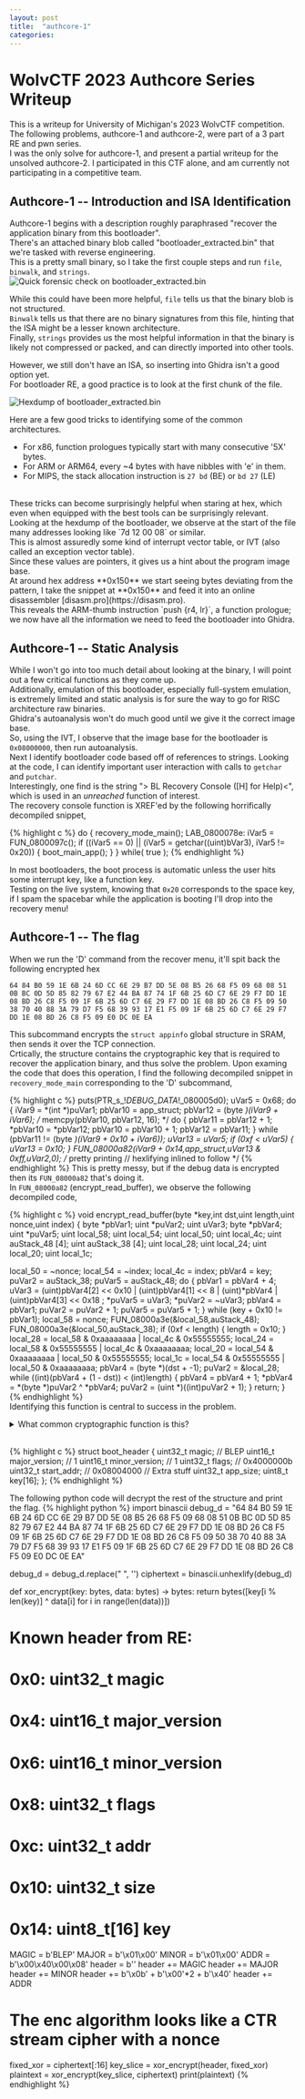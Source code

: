 ```yaml
---
layout: post
title:  "authcore-1"
categories:
---
```


# WolvCTF 2023 Authcore Series Writeup 
This is a writeup for University of Michigan's 2023 WolvCTF competition. <br />
The following problems, authcore-1 and authcore-2, were part of a 3 part RE and pwn series. <br />
I was the only solve for authcore-1, and present a partial writeup for the unsolved authcore-2. I participated in this CTF alone, and am currently not participating in a competitive team. 

## Authcore-1 -- Introduction and ISA Identification
Authcore-1 begins with a description roughly paraphrased "recover the application binary from this bootloader". <br />
There's an attached binary blob called "bootloader\_extracted.bin" that we're tasked with reverse engineering. <br />
This is a pretty small binary, so I take the first couple steps and run `file`, `binwalk`, and `strings`. <br />
![Quick forensic check on bootloader\_extracted.bin](/images/WolvCTF-2023/authcore-1/forensics.png) <br />

While this could have been more helpful, `file` tells us that the binary blob is not structured. <br />
`Binwalk` tells us that there are no binary signatures from this file, hinting that the ISA might be a lesser known architecture. <br />
Finally, `strings` provides us the most helpful information in that the binary is likely not compressed or packed, and can directly imported into other tools. <br />

However, we still don't have an ISA, so inserting into Ghidra isn't a good option yet. <br />
For bootloader RE, a good practice is to look at the first chunk of the file.

![Hexdump of bootloader\_extracted.bin](/images/WolvCTF-2023/authcore-1/hexdump.png)

Here are a few good tricks to identifying some of the common architectures.
 - For x86, function prologues typically start with many consecutive '5X' bytes. 
 - For ARM or ARM64, every ~4 bytes with have nibbles with 'e' in them. 
 - For MIPS, the stack allocation instruction is `27 bd` (BE) or `bd 27` (LE)

<br />
These tricks can become surprisingly helpful when staring at hex, which even when equipped with the best tools can be surprisingly relevant. <br />
Looking at the hexdump of the bootloader, we observe at the start of the file many addresses looking like `7d 12 00 08` or similar. <br />
This is almost assuredly some kind of interrupt vector table, or IVT (also called an exception vector table). <br />
Since these values are pointers, it gives us a hint about the program image base. <br />
At around hex address **0x150** we start seeing bytes deviating from the pattern, I take the snippet at **0x150** and feed it into an online disassembler [disasm.pro](https://disasm.pro). <br />
This reveals the ARM-thumb instruction `push {r4, lr}`, a function prologue; we now have all the information we need to feed the bootloader into Ghidra. 

## Authcore-1 -- Static Analysis 
While I won't go into too much detail about looking at the binary, I will point out a few critical functions as they come up. <br />
Additionally, emulation of this bootloader, especially full-system emulation, is extremely limited and static analysis is for sure the way to go for RISC architecture raw binaries. <br />
Ghidra's autoanalysis won't do much good until we give it the correct image base. <br />
So, using the IVT, I observe that the image base for the bootloader is `0x08000000`, then run autoanalysis. <br />
Next I identify bootloader code based off of references to strings.
Looking at the code, I can identify important user interaction with calls to `getchar` and `putchar`. <br />
Interestingly, one find is the string "> BL Recovery Console ([H] for Help)<", which is used in an *unreached* function of interest. <br />
The recovery console function is XREF'ed by the following horrifically decompiled snippet,

{% highlight c %}
  do {
    recovery_mode_main();
LAB_0800078e:
    iVar5 = FUN_0800097c();
    if ((iVar5 == 0) || (iVar5 = getchar((uint)bVar3), iVar5 != 0x20)) {
      boot_main_app();
    }
  } while( true );
{% endhighlight %}


In most bootloaders, the boot process is automatic unless the user hits some interrupt key, like a function key. <br />
Testing on the live system, knowing that `0x20` corresponds to the space key, if I spam the spacebar while the application is booting I'll drop into the recovery menu!

## Authcore-1 -- The flag 
When we run the 'D' command from the recover menu, it'll spit back the following encrypted hex  
```
64 84 B0 59 1E 6B 24 6D CC 6E 29 B7 DD 5E 08 B5 26 68 F5 09 68 08 51 0B BC 0D 5D 85 82 79 67 E2 44 BA 87 74 1F 6B 25 6D C7 6E 29 F7 DD 1E 08 BD 26 C8 F5 09 1F 6B 25 6D C7 6E 29 F7 DD 1E 08 BD 26 C8 F5 09 50 38 70 40 88 3A 79 D7 F5 68 39 93 17 E1 F5 09 1F 6B 25 6D C7 6E 29 F7 DD 1E 08 BD 26 C8 F5 09 E0 DC 0E EA
```
This subcommand encrypts the `struct appinfo` global structure in SRAM, then sends it over the TCP connection. <br /> 
Crtically, the structure contains the cryptographic key that is required to recover the application binary, and thus solve the problem. Upon examing the code that does this operation, I find the following decompiled snippet in `recovery_mode_main` corresponding to the 'D' subcommand, 

{% highlight c %} 
puts(PTR_s_!_DEBUG_DATA_!_080005d0);
uVar5 = 0x68;
do {
  iVar9 = *(int *)puVar1;
  pbVar10 = app_struct;
  pbVar12 = (byte *)(iVar9 + iVar6);
  /* memcpy(pbVar10, pbVar12, 16); */ 
  do {
    pbVar11 = pbVar12 + 1;
    *pbVar10 = *pbVar12;
    pbVar10 = pbVar10 + 1;
    pbVar12 = pbVar11;
  } while (pbVar11 != (byte *)(iVar9 + 0x10 + iVar6));
  uVar13 = uVar5;
  if (0xf < uVar5) {
    uVar13 = 0x10;
  }
  FUN_08000a82(iVar9 + 0x14,app_struct,uVar13 & 0xff,uVar2,0);
/* pretty printing // hexlifying inlined to follow */
{% endhighlight %}
This is pretty messy, but if the debug data is encrypted then its `FUN_08000a82` that's doing it. <br />
In `FUN_08000a82` (encrypt\_read\_buffer), we observe the following decompiled code,

{% highlight c %}
void encrypt_read_buffer(byte *key,int dst,uint length,uint nonce,uint index)
{
  byte *pbVar1;
  uint *puVar2;
  uint uVar3;
  byte *pbVar4;
  uint *puVar5;
  uint local_58;
  uint local_54;
  uint local_50;
  uint local_4c;
  uint auStack_48 [4];
  uint auStack_38 [4];
  uint local_28;
  uint local_24;
  uint local_20;
  uint local_1c;
  
  local_50 = ~nonce;
  local_54 = ~index;
  local_4c = index;
  pbVar4 = key;
  puVar2 = auStack_38;
  puVar5 = auStack_48;
  do {
    pbVar1 = pbVar4 + 4;
    uVar3 = (uint)pbVar4[2] << 0x10 | (uint)pbVar4[1] << 8 | (uint)*pbVar4 | (uint)pbVar4[3] << 0x18
    ;
    *puVar5 = uVar3;
    *puVar2 = ~uVar3;
    pbVar4 = pbVar1;
    puVar2 = puVar2 + 1;
    puVar5 = puVar5 + 1;
  } while (key + 0x10 != pbVar1);
  local_58 = nonce;
  FUN_08000a3e(&local_58,auStack_48);
  FUN_08000a3e(&local_50,auStack_38);
  if (0xf < length) {
    length = 0x10;
  }
  local_28 = local_58 & 0xaaaaaaaa | local_4c & 0x55555555;
  local_24 = local_58 & 0x55555555 | local_4c & 0xaaaaaaaa;
  local_20 = local_54 & 0xaaaaaaaa | local_50 & 0x55555555;
  local_1c = local_54 & 0x55555555 | local_50 & 0xaaaaaaaa;
  pbVar4 = (byte *)(dst + -1);
  puVar2 = &local_28;
  while ((int)(pbVar4 + (1 - dst)) < (int)length) {
    pbVar4 = pbVar4 + 1;
    *pbVar4 = *(byte *)puVar2 ^ *pbVar4;
    puVar2 = (uint *)((int)puVar2 + 1);
  }
  return;
}
{% endhighlight %}<br /> 
Identifying this function is central to success in the problem. 

<details>
<summary>What common cryptographic function is this?</summary>
It's CTR mode encryption/decryption. 

Looking back to where the CTR encrypt function is called, we notice that the final argument, or *nonce*, is always 0. <br />
Fixed-nonce CTR can be treated as a repeating-key XOR cipher, or in classical terms, a Vigenere Cipher. <br />
The key-length is 16, and from other reverse engineering efforts, we can derive the first 16-bytes of the bootloader header as
</details>


<br />{% highlight c %}
struct boot_header {
  uint32_t magic;         // BLEP
  uint16_t major_version; // 1
  uint16_t minor_version; // 1
  uint32_t flags;         // 0x4000000b 
  uint32_t start_addr;    // 0x08004000
  // Extra stuff 
  uint32_t app_size; 
  uint8_t key[16]; 
};
{% endhighlight %}<br />

The following python code will decrypt the rest of the structure and print the flag.
{% highlight python %}
import binascii
debug_d = "64 84 B0 59 1E 6B 24 6D CC 6E 29 B7 DD 5E 08 B5 26 68 F5 09 68 08 51 0B BC 0D 5D 85 82 79 67 E2 44 BA 87 74 1F 6B 25 6D C7 6E 29 F7 DD 1E 08 BD 26 C8 F5 09 1F 6B 25 6D C7 6E 29 F7 DD 1E 08 BD 26 C8 F5 09 50 38 70 40 88 3A 79 D7 F5 68 39 93 17 E1 F5 09 1F 6B 25 6D C7 6E 29 F7 DD 1E 08 BD 26 C8 F5 09 E0 DC 0E EA"

debug_d = debug_d.replace(" ", '')
ciphertext = binascii.unhexlify(debug_d)

def xor_encrypt(key: bytes, data: bytes) -> bytes:
    return bytes([key[i % len(key)] ^ data[i] for i in range(len(data))])

# Known header from RE:
# 0x0: uint32_t magic
# 0x4: uint16_t major_version
# 0x6: uint16_t minor_version
# 0x8: uint32_t flags 
# 0xc: uint32_t addr 
# 0x10: uint32_t size 
# 0x14: uint8_t[16] key
MAGIC = b'BLEP'
MAJOR = b'\x01\x00'
MINOR = b'\x01\x00'
ADDR = b'\x00\x40\x00\x08'
header = b''
header += MAGIC
header += MAJOR
header += MINOR
header += b'\x0b' + b'\x00'*2 + b'\x40'
header += ADDR

# The enc algorithm looks like a CTR stream cipher with a nonce 
fixed_xor = ciphertext[:16]
key_slice = xor_encrypt(header, fixed_xor)
plaintext = xor_encrypt(key_slice, ciphertext)
print(plaintext)
{% endhighlight %}

